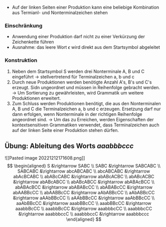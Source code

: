 - Auf der linken Seiten einer Produktion kann eine beliebige Kombination aus Termianl- und Nonterminalzeichen stehen
### Einschränkung
- Anwendung einer Produktion darf nicht zu einer Verkürzung der Zeichenkette führen
- Ausnahme: das leere Wort $\epsilon$ wird direkt aus dem Startsymbol abgeleitet
### Konstruktion
1. Neben dem Startsymbol S werden drei Nonterminale A, B und C eingeführt
   -> stellvertretend für Terminalzeichen a, b und c
2. Durch neue Produktionen werden benötigte Anzahl A's, B's und C's erzeugt. Sidn ungeordnet und müssen in Reihenfolge gebracht werden.
   -> Um Sortierung zu gewährleisten, wird Grammatik um weitere Produktionen erweitert.
3. Zum Schluss werden Produktionen benötigt, die aus den Nonterminalen A, B und C die Terminalzeichen a, b und c erzeugen. Ersetzung darf nur dann erfolgen, wenn Nonterminale in der richtigen Reihenfolge angeordnet sind.
   -> Um das zu Erreichen, werden Eigenschaften der kontextsensitiven Grammatiken verwendet, dass Terminalzeichen auch auf der linken Seite einer Produktion stehen dürfen.

## Übung: Ableitung des Worts $aaabbbccc$ 
![[Pasted image 20221212171608.png]]
$$
\begin{aligned}
	S &\rightarrow SABC \\
	SABC &\rightarrow SABCABC \\
	SABCABC &\rightarrow abcABCABC \\
	abcABCABC &\rightarrow abAcBCABC \\
	abABcCABC &\rightarrow abABcACBC \\
	abABcACBC &\rightarrow abABcABCC \\
	abABcABCC &\rightarrow abABAcBCC \\
	abABAcBCC &\rightarrow abABABcCC \\
	abABABcCC &\rightarrow abAABBcCC \\
	abAABBcCC &\rightarrow aAbABBcCC \\
	aAbABBcCC &\rightarrow aAAbBBcCC \\
	aAAbBBcCC &\rightarrow aaAbBBcCC \\
	aaAbBBcCC &\rightarrow aaabBBcCC \\
	aaabBBcCC &\rightarrow aaabbBcCC \\
	aaabbBcCC &\rightarrow aaabbbcCC \\
	aaabbbcCC &\rightarrow aaabbbccC \\
	aaabbbccC &\rightarrow aaabbbccc 
\end{aligned}
$$
